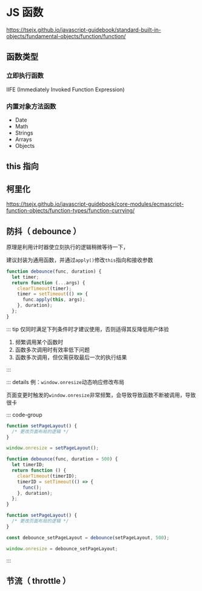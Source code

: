 # JS 函数

https://tsejx.github.io/javascript-guidebook/standard-built-in-objects/fundamental-objects/function/function/

## 函数类型

### 立即执行函数

IIFE (Immediately Invoked Function Expression)

### 内置对象方法函数

- Date
- Math
- Strings
- Arrays
- Objects

## this 指向

## 柯里化

https://tsejx.github.io/javascript-guidebook/core-modules/ecmascript-function-objects/function-types/function-currying/

## 防抖（ debounce ）

原理是利用计时器使立刻执行的逻辑稍微等待一下，

建议封装为通用函数，并通过`apply()`修改`this`指向和接收参数

```js
function debounce(func, duration) {
  let timer;
  return function (...args) {
    clearTimeout(timer);
    timer = setTimeout(() => {
      func.apply(this, args);
    }, duration);
  };
}
```

::: tip 仅同时满足下列条件时才建议使用，否则适得其反降低用户体验

1. 频繁调用某个函数时
2. 函数多次调用时有效率低下问题
3. 函数多次调用，但仅需获取最后一次的执行结果

:::

::: details 例：`window.onresize`动态响应修改布局

页面变更时触发的`window.onresize`非常频繁，会导致导致函数不断被调用，导致很卡

::: code-group

```js [👎]
function setPageLayout() {
  /* 更改页面布局的逻辑 */
}

window.onresize = setPageLayout();
```

```js [👍]
function debounce(func, duration = 500) {
  let timerID;
  return function () {
    clearTimeout(timerID);
    timerID = setTimeout(() => {
      func();
    }, duration);
  };
}

function setPageLayout() {
  /* 更改页面布局的逻辑 */
}

const debounce_setPageLayout = debounce(setPageLayout, 500);

window.onresize = debounce_setPageLayout;
```

:::

## 节流（ throttle ）
